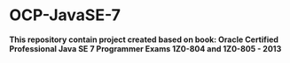 # OCP-JavaSE-7
**This repository contain project created based on book: Oracle Certified Professional Java SE 7 Programmer Exams 1Z0-804 and 1Z0-805 - 2013**
#
